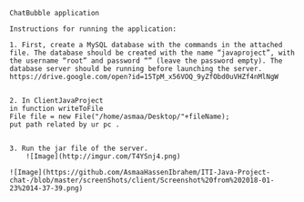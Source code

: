 

    ChatBubble application
    
    Instructions for running the application:
   
    1. First, create a MySQL database with the commands in the attached file. The database should be created with the name “javaproject”, with the username “root” and password “” (leave the password empty). The database server should be running before launching the server.
    https://drive.google.com/open?id=15TpM_x56VOQ_9yZfObd0uVHZf4nMlNgW
    
    
    2. In ClientJavaProject
    in function writeToFile
    File file = new File("/home/asmaa/Desktop/"+fileName);
    put path related by ur pc .
    
    
    3. Run the jar file of the server.
        ![Image](http://imgur.com/T4YSnj4.png)

    ![Image](https://github.com/AsmaaHassenIbrahem/ITI-Java-Project-chat-/blob/master/screenShots/client/Screenshot%20from%202018-01-23%2014-37-39.png)
